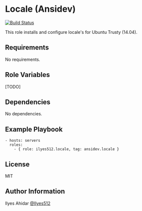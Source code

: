 Locale (Ansidev)
=========
[![Build Status](https://travis-ci.org/Ilyes512/ansible-role-locale.svg)](https://travis-ci.org/Ilyes512/ansible-role-locale)

This role installs and configure locale's for Ubuntu Trusty (14.04).

Requirements
------------

No requirements.

Role Variables
--------------

[TODO]

Dependencies
------------

No dependencies.

Example Playbook
----------------
```
- hosts: servers
  roles:
    - { role: ilyes512.locale, tag: ansidev.locale }
```

License
-------

MIT

Author Information
------------------

Ilyes Ahidar [@Ilyes512](https://twitter.com/ilyes512)
